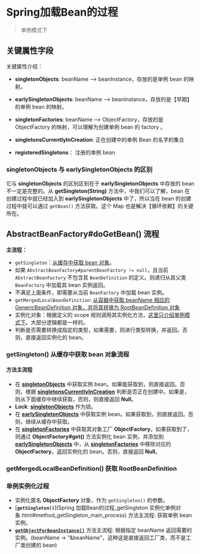 # Spring加载Bean的过程

> 单例模式下

## 关键属性字段

关键属性介绍：<br/>

- <span id="singletonObjects_desc">**singletonObjects**</span>: beanName --> beanInstance，存放的是单例 bean 的映射。
- <span id="earlySingletonObjects_desc">**earlySingletonObjects**</span>: beanName --> beanInstance，存放的是【早期】的单例 bean 的映射。

- <span id="singletonFactories_desc">**singletonFactories**</span>:  beanName --> ObjectFactory，存放的是 ObjectFactory 的映射，可以理解为创建单例 bean 的 factory 。
- <span id="singletonsCurrentlyInCreation_desc">**singletonsCurrentlyInCreation**</span>: 正在创建中的单例 Bean 的名字的集合



- <span id="registeredSingletons_desc">**registeredSingletons**</span>： 注册的单例 bean



### <span id="singletonObjects_diff_with_earlySingletonObjects">**singletonObjects** 与 **earlySingletonObjects** 的区别</span>

它与 **singletonObjects** 的区别区别在于 **earlySingletonObjects** 中存放的 bean 不一定是完整的。从 **getSingleton(String)** 方法中，中我们可以了解，bean 在创建过程中就已经加入到 **earlySingletonObjects** 中了，所以当在 bean 的创建过程中就可以通过 `getBean()` 方法获取。这个 Map 也是解决【循环依赖】的关键所在。



## AbstractBeanFactory#doGetBean() 流程

**主流程：**

- `getSingleton`：[从缓存中获取 bean 对象](#method_getSingleton_load_bean_from_cache)。
- 如果 `AbstractBeanFactory#parentBeanFactory != null`，且当前 `AbstractBeanFactory` 不包含其 `BeanDefinition` 的定义。则递归从其父类 `BeanFactory` 中加载其 bean 实例返回。
- 不满足上面条件，即需要从当前 `BeanFactory` 中加载 bean 实例。
- `getMergedLocalBeanDefinition`: [从容器中获取 beanName 相应的 GenericBeanDefinition 对象，并将其转换为 RootBeanDefinition 对象](#method_getMergedLocalBeanDefinition)
- 实例化对象：根据定义的 scope 规则调用其实例化方法，[这里只介绍单例模式下](#singleton_bean_instance_process)。大部分逻辑都是一样的。
- 判断是否需要转换成指定的类型，如果需要，则进行类型转换，并返回。否则，直接返回实例化的 bean。



### <span id="method_getSingleton_load_bean_from_cache">getSingleton() 从缓存中获取 bean 对象流程</span>

#### <span id="method_getSingleton_main_process">方法主流程</span>

- 在 [**singletonObjects**](#singletonObjects_desc) 中获取实例 bean。如果能获取到，则直接返回。否则，根据 [**singletonsCurrentlyInCreation**](#singletonsCurrentlyInCreation_desc) 判断是否正在创建中。如果是，则从下面缓存中继续获取，否则，则直接返回 **Null**。
- **Lock**: [**singletonObjects**](#singletonObjects_desc) 作为锁。
- 在 [**earlySingletonObjects**](#earlySingletonObjects_desc) 中获取实例 bean。如果获取到，则直接返回。否则，继续从缓存中获取。
- 在 [**singletonFactories**](#singletonFactories_desc) 中获取其对象工厂 **ObjectFactory**，如果获取到了，则通过 **ObjectFactory#get()** 方法实例化 bean 实例，并添加到 [**earlySingletonObjects**](#earlySingletonObjects_desc) 中，从 [**singletonFactories**](#singletonFactories_desc) 中移除对应的 **ObjectFactory**。返回实例化的 bean。否则，直接返回 **Null**。



### <span id="method_getMergedLocalBeanDefinition">getMergedLocalBeanDefinition() 获取 RootBeanDefinition</span>





### <span id="getSingleton">单例实例化过程</span>



- 实例化匿名 **ObjectFactory** 对象，作为 `getSingleton()` 的参数。
- [**`getSingleton()`**](Spring 加载Bean的过程_getSingleton 实例化单例对象.html#method_getSingleton_main_process) 方法主流程: 获取单例 bean 实例。
- [**`getObjectForBeanInstance()`**](#method_getObjectForBeanInstance_main_process) 方法主流程: 根据指定 beanName 返回需要的实例。(beanName -> "&beanName"，这种这是直接返回工厂类，而不是工厂类创建的 bean)
